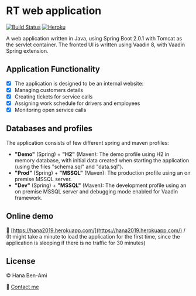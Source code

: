 # RT web application
[![Build Status](https://travis-ci.org/HanaBenami/RT.svg?branch=master)](https://travis-ci.org/HanaBenami/RT)
[![Heroku](http://heroku-badge.herokuapp.com/?app=hana2019&style=flat)](https://hana2019.herokuapp.com/)

A web application written in Java, using Spring Boot 2.0.1 with Tomcat as the servlet container.
The fronted UI is written using Vaadin 8, with Vaadin Spring extension.

## Application Functionality
- [x] The application is designed to be an internal website:
- [x] Managing customers details
- [x] Creating tickets for service calls
- [x] Assigning work schedule for drivers and employees
- [x] Monitoring open service calls

## Databases and profiles
The application consists of few different spring and maven profiles:
* **"Demo"** (Spring) + **"H2"** (Maven): The demo profile using H2 in memory database, with initial data created when starting the application (using the files "schema.sql" and "data.sql").
* **"Prod"** (Spring) + **"MSSQL"** (Maven): The production profile using an on premise MSSQL server.
* **"Dev"** (Spring) + **"MSSQL"** (Maven): The development profile using an on premise MSSQL server and debugging mode enabled for Vaadin framework.

## Online demo
:link: [https://hana2019.herokuapp.com/](https://hana2019.herokuapp.com/) /
(It might take a minute to load the application for the first time, since the application is sleeping if there is no traffic for 30 minutes)

## License
:copyright: Hana Ben-Ami

:email: [Contact me](mailto:hana.benami@gmail.com)
